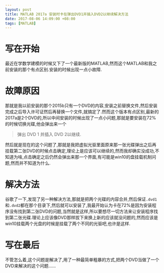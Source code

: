 ```yaml
---
layout: post
title: MATLAB 2017a 安装时卡在弹出DVD1并插入DVD2以继续解决方法
date: 2017-08-06 14:09:00 +08:00
tags: [MATLAB]
---
```


# 写在开始
最近在学数学建模的时候又下了一个最新版的MATLAB,然而这个MATLAB和我之前安装的那个有点区别.安装的时候出现一点小故障.
# 故障原因
那就是我以前安装的那个2015b只有一个DVD的内容,安装之前替换文件,然后安装完成之后导入许可证然后再替换一个文件,就搞定了.然而这个版本有点区别,最新的2017a是2个DVD的,所以中间安装的时候出现了一点小问题,那就是要安装在72%的时候切换光碟,他会弹出来一个
> 弹出 DVD 1 并插入 DVD 2以继续.

然后就是现在的这个问题了,那就是我把虚拟光驱里面原来那一张光碟弹出之后再挂载第二张DVD的时候点击确定,理论上是应该可以继续的,然而我却确实没成功,不知道为啥,点击确定之后仍然会弹出来那一个界面,有可能是win10的盘挂载机制问题,然而并不知道为什么.

# 解决方法
谷歌了一下,发现了另一种解决方法,那就是把两个光碟的内容合并,然后保证`.dvd1`和`.dvd2`都在那个目录下,然后就可以安装了,我最开始认为卡在72%是因为安装程序没有找到第二张DVD的问题,当然就是这样,所以要想尽一切方法来让安装程序找到第二张光碟.理论上应该像DVD那样拔下来换上新的应该就没问题的,然而应该是win10挂载两个光盘的时候是挂载了两个不同的光驱吧,也许是这样.

# 写在最后
不管怎么着,这个问题是解决了,用了一种最简单粗暴的方式,把两个DVD当做了一个DVD来解决的这个问题......
